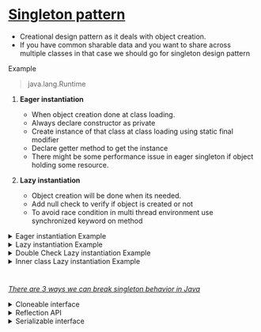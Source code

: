 # [Singleton pattern](https://youtu.be/3yEx0w3eYpk) 
- Creational design pattern as it deals with object creation.
- If you have common sharable data and you want to share across multiple classes in that case we should go for singleton design pattern

Example
> java.lang.Runtime

1. **Eager instantiation**
    - When object creation done at class loading.
    - Always declare constructor as private
    - Create instance of that class at class loading using static final modifier
    - Declare getter method to get the instance
    - There might be some performance issue in eager singleton if object holding some resource.
  
2. **Lazy instantiation**
    - Object creation will be done when its needed.
    - Add null check to verify if object is created or not
    - To avoid race condition in multi thread environment use synchronized keyword on method


<details><summary>Eager instantiation Example</summary>
  
  ```java
  class EagerSinglton{
         private static final EagerSinglton instance = new EagerSinglton();

         private EagerSinglton(){
         }

        public static EagerSinglton getInstance(){
            return instance;
        }
  }
    
  public class MyClass {
    
        public static void main(String args[]) {
            EagerSinglton e1 = EagerSinglton.getInstance();
     
            System.out.println("EagerSinglton " + e1.hashCode());
     
            EagerSinglton e2 = EagerSinglton.getInstance();
     
            System.out.println("EagerSinglton " + e2.hashCode());
        }
  }
  ```
</details>

<details><summary>Lazy instantiation Example</summary>
  
  ```java
    class LazySingleton{
        private LazySingleton(){

        } 

        private static LazySingleton instance;

        public static synchronized LazySingleton getInstance(){
            if(instance == null)
                return instance = new LazySingleton();

            return instance;
        }
    }
    
    public class MyClass {
    
        public static void main(String args[]) {
            LazySingleton l1 = LazySingleton.getInstance();
     
            System.out.println("LazySingleton " + l1.hashCode());
     
            LazySingleton l2 = LazySingleton.getInstance();
     
            System.out.println("LazySingleton " + l2.hashCode());
        }
    }
  ```
</details>
 
<details><summary>Double Check Lazy instantiation Example</summary>
  
  ```java
    class DoubleCheckLazySingleton{
        private DoubleCheckLazySingleton(){

        } 

        private static DoubleCheckLazySingleton instance;

        public static  DoubleCheckLazySingleton getInstance(){
            if(instance == null){
                synchronized(DoubleCheckLazySingleton.class){
                    if(instance == null){
                         return instance = new DoubleCheckLazySingleton();
                    }
                }
            }
            return instance;
        }
    }
    
    public class MyClass {
    
        public static void main(String args[]) {
            DoubleCheckLazySingleton d1 = DoubleCheckLazySingleton.getInstance();
     
            System.out.println("DoubleCheckLazySingleton " + d1.hashCode());
     
            DoubleCheckLazySingleton d2 = DoubleCheckLazySingleton.getInstance();
     
            System.out.println("DoubleCheckLazySingleton " + d2.hashCode());
        }
    }
  ```
</details>

<details><summary>Inner class Lazy instantiation Example</summary>
  
  ```java
    class LazyInnerSingleton{
    
        private LazyInnerSingleton(){

        }
        private static class SingletonHelper{
            private static final LazyInnerSingleton inst = new LazyInnerSingleton();      
        }

        public static LazyInnerSingleton getInstance(){
            return SingletonHelper.inst;
        }
    }
    
     public class MyClass {
    
        public static void main(String args[]) {
            LazyInnerSingleton ll1 = LazyInnerSingleton.getInstance();
     
            System.out.println("LazyInnerSingleton " + ll1.hashCode());
     
            LazyInnerSingleton ll2 = LazyInnerSingleton.getInstance();
     
            System.out.println("LazyInnerSingleton " + ll2.hashCode());
        }
    }
  ```
</details>

#
[_There are 3 ways we can break singleton behavior in Java_](https://youtu.be/rSZIRsB0YlQ)

<details><summary>Cloneable interface</summary>
    
- To prevent this you can overrride clone() menthod and throw CloneNotSupportedException exception
    
    
  ```java
    class LazySingleton extends MyClone{
    
        private LazySingleton(){

        } 

        private static LazySingleton instance;

        //to prevent this we can overrride clone() menthod and throw CloneNotSupportedException exception
         @Override
        protected Object clone() throws CloneNotSupportedException{
            throw new CloneNotSupportedException();   
        }

        public static synchronized LazySingleton getInstance(){
            if(instance == null)
                return instance = new LazySingleton();

            return instance;
        }
    }

    class MyClone implements Cloneable{

        @Override
        protected Object clone() throws CloneNotSupportedException{
            return super.clone();    
        }
    }

    public class MyClass {
        public static void main(String args[]) throws CloneNotSupportedException {

         LazySingleton inst1 = LazySingleton.getInstance();
          System.out.println(inst1.hashCode());
         LazySingleton inst2 = (LazySingleton) inst1.clone();
          System.out.println(inst2.hashCode());
        }
    }
  ```
</details>

<details><summary>Reflection API</summary>   
    
  ```java
    import java.lang.reflect.Constructor;
    import java.lang.reflect.InvocationTargetException;

    class LazySingleton extends MyClone{
         private static LazySingleton instance;

         //to prevent new object creation using reflection
        private LazySingleton(){
            if(instance != null){
                throw new IllegalStateException("Object cant be created using reflection");
            }
        }

        //to prevent clone this we can overrride clone() menthod and throw CloneNotSupportedException exception
        @Override
        protected Object clone() throws CloneNotSupportedException{
            throw new CloneNotSupportedException();   
        }

        public static synchronized LazySingleton getInstance(){
            if(instance == null)
                return instance = new LazySingleton();

            return instance;
        }
    }

    class MyClone implements Cloneable{

        @Override
        protected Object clone() throws CloneNotSupportedException{
            return super.clone();    
        }
    }

    public class MyClass {
        public static void main(String args[]) 
            throws CloneNotSupportedException, InstantiationException, IllegalAccessException, IllegalArgumentException, InvocationTargetException{

         LazySingleton inst1 = LazySingleton.getInstance();
         System.out.println(inst1.hashCode());

         LazySingleton reflectionInst = null;

         Constructor[] consts = LazySingleton.class.getDeclaredConstructors();

         for(Constructor theConst : consts){
             theConst.setAccessible(true);
             reflectionInst = (LazySingleton)theConst.newInstance();
         }
          System.out.println(reflectionInst.hashCode());
        }
    }
  ```
</details>

<details><summary>Serializable interface</summary>
    
  ```java
    import java.lang.reflect.Constructor;
    import java.lang.reflect.InvocationTargetException;
    import java.io.Serializable;
    import java.io.*;

    class LazySingleton extends MyClone implements Serializable{

        private static LazySingleton instance;

        //to prevent new object creation using reflection
        private LazySingleton(){
            if(instance != null){
                throw new IllegalStateException("Object cant be created using reflection");
            }
        }

       //to prevent new object creation by deserializing object
        protected Object readResolve(){
            return instance;
        }

        //to prevent this we can overrride clone() menthod and throw CloneNotSupportedException exception
         @Override
        protected Object clone() throws CloneNotSupportedException{
            throw new CloneNotSupportedException();   
        }

        public static synchronized LazySingleton getInstance(){
            if(instance == null)
                return instance = new LazySingleton();

            return instance;
        }
    }

    class MyClone implements Cloneable{

        @Override
        protected Object clone() throws CloneNotSupportedException{
            return super.clone();    
        }
    }

    public class MyClass {
        public static void main(String args[]) 
            throws FileNotFoundException, IOException, ClassNotFoundException{

         LazySingleton inst1 = LazySingleton.getInstance();
         System.out.println(inst1.hashCode());

         ObjectOutput out = new ObjectOutputStream(new FileOutputStream("singleton.ser"));
         out.writeObject(inst1);
         out.close();

         ObjectInput in = new ObjectInputStream(new FileInputStream("singleton.ser"));
         LazySingleton inst2 = (LazySingleton)in.readObject();
         in.close();

         System.out.println(inst2.hashCode());

        }
    }
  ```
</details>
